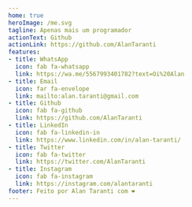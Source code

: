 ```yaml
---
home: true
heroImage: /me.svg
tagline: Apenas mais um programador
actionText: Github
actionLink: https://github.com/AlanTaranti
features:
- title: WhatsApp
  icon: fab fa-whatsapp
  link: https://wa.me/5567993401782?text=Oi%20Alan
- title: Email
  icon: far fa-envelope
  link: mailto:alan.taranti@gmail.com
- title: Github
  icon: fab fa-github
  link: https://github.com/AlanTaranti
- title: LinkedIn
  icon: fab fa-linkedin-in
  link: https://www.linkedin.com/in/alan-taranti/
- title: Twitter
  icon: fab fa-twitter
  link: https://twitter.com/AlanTaranti
- title: Instagram
  icon: fab fa-instagram
  link: https://instagram.com/alantaranti
footer: Feito por Alan Taranti com ❤️
---
```

